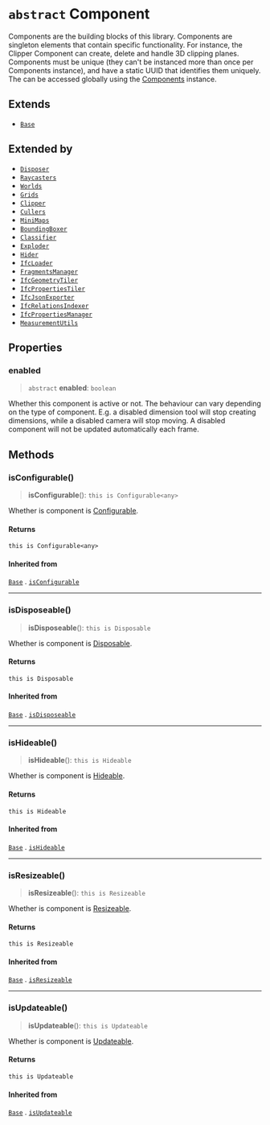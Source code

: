 # `abstract` Component

Components are the building blocks of this library. Components are singleton elements that contain specific functionality. For instance, the Clipper Component can create, delete and handle 3D clipping planes. Components must be unique (they can't be instanced more than once per Components instance), and have a static UUID that identifies them uniquely. The can be accessed globally using the [Components](Components.md) instance.

## Extends

- [`Base`](Base.md)

## Extended by

- [`Disposer`](Disposer.md)
- [`Raycasters`](Raycasters.md)
- [`Worlds`](Worlds.md)
- [`Grids`](Grids.md)
- [`Clipper`](Clipper.md)
- [`Cullers`](Cullers.md)
- [`MiniMaps`](MiniMaps.md)
- [`BoundingBoxer`](BoundingBoxer.md)
- [`Classifier`](Classifier.md)
- [`Exploder`](Exploder.md)
- [`Hider`](Hider.md)
- [`IfcLoader`](IfcLoader.md)
- [`FragmentsManager`](FragmentsManager.md)
- [`IfcGeometryTiler`](IfcGeometryTiler.md)
- [`IfcPropertiesTiler`](IfcPropertiesTiler.md)
- [`IfcJsonExporter`](IfcJsonExporter.md)
- [`IfcRelationsIndexer`](IfcRelationsIndexer.md)
- [`IfcPropertiesManager`](IfcPropertiesManager.md)
- [`MeasurementUtils`](MeasurementUtils.md)

## Properties

### enabled

> `abstract` **enabled**: `boolean`

Whether this component is active or not. The behaviour can vary depending
on the type of component. E.g. a disabled dimension tool will stop creating
dimensions, while a disabled camera will stop moving. A disabled component
will not be updated automatically each frame.

## Methods

### isConfigurable()

> **isConfigurable**(): `this is Configurable<any>`

Whether is component is [Configurable](../interfaces/Configurable.md).

#### Returns

`this is Configurable<any>`

#### Inherited from

[`Base`](Base.md) . [`isConfigurable`](Base.md#isconfigurable)

***

### isDisposeable()

> **isDisposeable**(): `this is Disposable`

Whether is component is [Disposable](../interfaces/Disposable.md).

#### Returns

`this is Disposable`

#### Inherited from

[`Base`](Base.md) . [`isDisposeable`](Base.md#isdisposeable)

***

### isHideable()

> **isHideable**(): `this is Hideable`

Whether is component is [Hideable](../interfaces/Hideable.md).

#### Returns

`this is Hideable`

#### Inherited from

[`Base`](Base.md) . [`isHideable`](Base.md#ishideable)

***

### isResizeable()

> **isResizeable**(): `this is Resizeable`

Whether is component is [Resizeable](../interfaces/Resizeable.md).

#### Returns

`this is Resizeable`

#### Inherited from

[`Base`](Base.md) . [`isResizeable`](Base.md#isresizeable)

***

### isUpdateable()

> **isUpdateable**(): `this is Updateable`

Whether is component is [Updateable](../interfaces/Updateable.md).

#### Returns

`this is Updateable`

#### Inherited from

[`Base`](Base.md) . [`isUpdateable`](Base.md#isupdateable)
